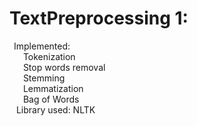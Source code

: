 # TextPreprocessing 1: <br/>
&ensp;Implemented: <br/>
&ensp; &ensp; Tokenization <br/>
&ensp; &ensp; Stop words removal <br/>
&ensp; &ensp; Stemming <br/>
&ensp; &ensp; Lemmatization <br/>
&ensp; &ensp; Bag of Words <br/>
&ensp; Library used: NLTK <br/>
